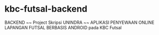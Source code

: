 # kbc-futsal-backend
BACKEND ~~ Project Skripsi UNINDRA ~~ APLIKASI PENYEWAAN ONLINE LAPANGAN FUTSAL BERBASIS ANDROID pada KBC Futsal
